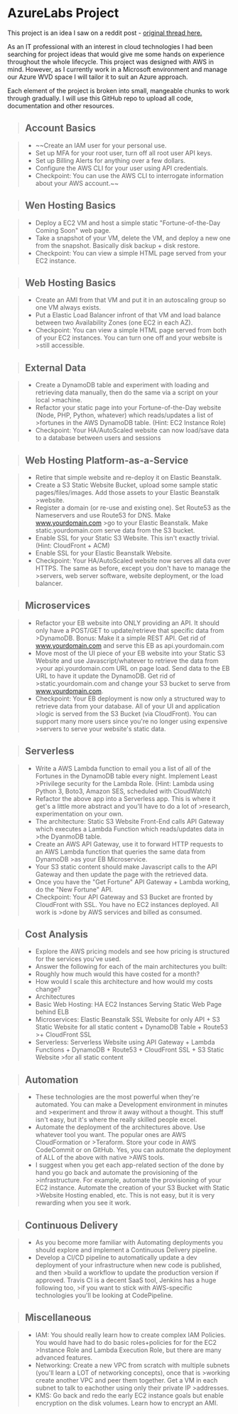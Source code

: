 # <b> AzureLabs Project</b>

This project is an idea I saw on a reddit post - [original thread here.](https://www.reddit.com/r/sysadmin/comments/8inzn5/so_you_want_to_learn_aws_aka_how_do_i_learn_to_be/)

As an IT professional with an interest in cloud technologies I had been searching for project ideas that would give me some hands on experience throughout the whole lifecycle. This project was designed with AWS in mind. However, as I currently work in a Microsoft environment and manage our Azure WVD space I will tailor it to suit an Azure approach. 

Each element of the project is broken into small, mangeable chunks to work through gradually. I will use this GitHub repo to upload all code, documentation and other resources.


>## <b>Account Basics</b>

>* ~~Create an IAM user for your personal use. 
>* Set up MFA for your root user, turn off all root user API keys.
>* Set up Billing Alerts for anything over a few dollars.
>* Configure the AWS CLI for your user using API credentials.
>* Checkpoint: You can use the AWS CLI to interrogate information about your AWS account.~~

>## <b>Wen Hosting Basics</b>

>* Deploy a EC2 VM and host a simple static "Fortune-of-the-Day Coming Soon" web page.
>* Take a snapshot of your VM, delete the VM, and deploy a new one from the snapshot. Basically disk backup + disk restore.
>* Checkpoint: You can view a simple HTML page served from your EC2 instance.

>## <b>Web Hosting Basics</b>

>* Create an AMI from that VM and put it in an autoscaling group so one VM always exists.
>* Put a Elastic Load Balancer infront of that VM and load balance between two Availability Zones (one EC2 in each AZ).
>* Checkpoint: You can view a simple HTML page served from both of your EC2 instances. You can turn one off and your website is >still accessible.

>## <b>External Data</b>

>* Create a DynamoDB table and experiment with loading and retrieving data manually, then do the same via a script on your local >machine.
>* Refactor your static page into your Fortune-of-the-Day website (Node, PHP, Python, whatever) which reads/updates a list of >fortunes in the AWS DynamoDB table. (Hint: EC2 Instance Role)
>* Checkpoint: Your HA/AutoScaled website can now load/save data to a database between users and sessions

>## <b>Web Hosting Platform-as-a-Service</b>

>* Retire that simple website and re-deploy it on Elastic Beanstalk.
>* Create a S3 Static Website Bucket, upload some sample static pages/files/images. Add those assets to your Elastic Beanstalk >website.
>* Register a domain (or re-use and existing one). Set Route53 as the Nameservers and use Route53 for DNS. Make www.yourdomain.com >go to your Elastic Beanstalk. Make static.yourdomain.com serve data from the S3 bucket.
>* Enable SSL for your Static S3 Website. This isn't exactly trivial. (Hint: CloudFront + ACM)
>* Enable SSL for your Elastic Beanstalk Website.
>* Checkpoint: Your HA/AutoScaled website now serves all data over HTTPS. The same as before, except you don't have to manage the >servers, web server software, website deployment, or the load balancer.

>## <b>Microservices</b>

>* Refactor your EB website into ONLY providing an API. It should only have a POST/GET to update/retrieve that specific data from >DynamoDB. Bonus: Make it a simple REST API. Get rid of www.yourdomain.com and serve this EB as api.yourdomain.com
>* Move most of the UI piece of your EB website into your Static S3 Website and use Javascript/whatever to retrieve the data from >your api.yourdomain.com URL on page load. Send data to the EB URL to have it update the DynamoDB. Get rid of >static.yourdomain.com and change your S3 bucket to serve from www.yourdomain.com.
>* Checkpoint: Your EB deployment is now only a structured way to retrieve data from your database. All of your UI and application >logic is served from the S3 Bucket (via CloudFront). You can support many more users since you're no longer using expensive >servers to serve your website's static data.

>## <b>Serverless</b>

>* Write a AWS Lambda function to email you a list of all of the Fortunes in the DynamoDB table every night. Implement Least >Privilege security for the Lambda Role. (Hint: Lambda using Python 3, Boto3, Amazon SES, scheduled with CloudWatch)
>* Refactor the above app into a Serverless app. This is where it get's a little more abstract and you'll have to do a lot of >research, experimentation on your own.
>  * The architecture: Static S3 Website Front-End calls API Gateway which executes a Lambda Function which reads/updates data in >the DyanmoDB table.
>* Create an AWS API Gateway, use it to forward HTTP requests to an AWS Lambda function that queries the same data from DynamoDB >as your EB Microservice.
>* Your S3 static content should make Javascript calls to the API Gateway and then update the page with the retrieved data.
>* Once you have the "Get Fortune" API Gateway + Lambda working, do the "New Fortune" API.
>* Checkpoint: Your API Gateway and S3 Bucket are fronted by CloudFront with SSL. You have no EC2 instances deployed. All work is >done by AWS services and billed as consumed.

>## <b>Cost Analysis</b>

>* Explore the AWS pricing models and see how pricing is structured for the services you've used.
>* Answer the following for each of the main architectures you built:
>* Roughly how much would this have costed for a month?
>* How would I scale this architecture and how would my costs change?
>* Architectures
>* Basic Web Hosting: HA EC2 Instances Serving Static Web Page behind ELB
>* Microservices: Elastic Beanstalk SSL Website for only API + S3 Static Website for all static content + DynamoDB Table + Route53 >+ CloudFront SSL
>* Serverless: Serverless Website using API Gateway + Lambda Functions + DynamoDB + Route53 + CloudFront SSL + S3 Static Website >for all static content

>## <b>Automation</b>

>* These technologies are the most powerful when they're automated. You can make a Development environment in minutes and >experiment and throw it away without a thought. This stuff isn't easy, but it's where the really skilled people excel.
>* Automate the deployment of the architectures above. Use whatever tool you want. The popular ones are AWS CloudFormation or >Teraform. Store your code in AWS CodeCommit or on GitHub. Yes, you can automate the deployment of ALL of the above with native >AWS tools.
>* I suggest when you get each app-related section of the done by hand you go back and automate the provisioning of the >infrastructure. For example, automate the provisioning of your EC2 instance. Automate the creation of your S3 Bucket with Static >Website Hosting enabled, etc. This is not easy, but it is very rewarding when you see it work.

>## <b>Continuous Delivery</b>

>* As you become more familiar with Automating deployments you should explore and implement a Continuous Delivery pipeline.
>* Develop a CI/CD pipeline to automatically update a dev deployment of your infrastructure when new code is published, and then >build a workflow to update the production version if approved. Travis CI is a decent SaaS tool, Jenkins has a huge following too, >if you want to stick with AWS-specific technologies you'll be looking at CodePipeline.

>## <b>Miscellaneous</b>

>* IAM: You should really learn how to create complex IAM Policies. You would have had to do basic roles+policies for for the EC2 >Instance Role and Lambda Execution Role, but there are many advanced features.
>* Networking: Create a new VPC from scratch with multiple subnets (you'll learn a LOT of networking concepts), once that is >working create another VPC and peer them together. Get a VM in each subnet to talk to eachother using only their private IP >addresses.
>* KMS: Go back and redo the early EC2 instance goals but enable encryption on the disk volumes. Learn how to encrypt an AMI.


